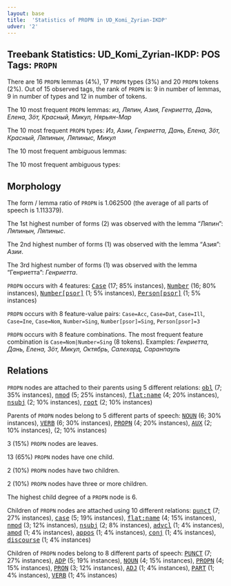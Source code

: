 ```yaml
---
layout: base
title:  'Statistics of PROPN in UD_Komi_Zyrian-IKDP'
udver: '2'
---
```


## Treebank Statistics: UD_Komi_Zyrian-IKDP: POS Tags: `PROPN`

There are 16 `PROPN` lemmas (4%), 17 `PROPN` types (3%) and 20 `PROPN` tokens (2%).
Out of 15 observed tags, the rank of `PROPN` is: 9 in number of lemmas, 9 in number of types and 12 in number of tokens.

The 10 most frequent `PROPN` lemmas: <em>из, Ляпин, Азия, Генриетта, Дань, Елена, Зӧт, Красный, Микул, Нярьян-Мар</em>

The 10 most frequent `PROPN` types:  <em>Из, Азии, Генриетта, Дань, Елена, Зӧт, Красный, Ляпинын, Ляпиныс, Микул</em>

The 10 most frequent ambiguous lemmas: 

The 10 most frequent ambiguous types:  



## Morphology

The form / lemma ratio of `PROPN` is 1.062500 (the average of all parts of speech is 1.113379).

The 1st highest number of forms (2) was observed with the lemma “Ляпин”: <em>Ляпинын, Ляпиныс</em>.

The 2nd highest number of forms (1) was observed with the lemma “Азия”: <em>Азии</em>.

The 3rd highest number of forms (1) was observed with the lemma “Генриетта”: <em>Генриетта</em>.

`PROPN` occurs with 4 features: <tt><a href="kpv_ikdp-feat-Case.html">Case</a></tt> (17; 85% instances), <tt><a href="kpv_ikdp-feat-Number.html">Number</a></tt> (16; 80% instances), <tt><a href="kpv_ikdp-feat-Number-psor.html">Number[psor]</a></tt> (1; 5% instances), <tt><a href="kpv_ikdp-feat-Person-psor.html">Person[psor]</a></tt> (1; 5% instances)

`PROPN` occurs with 8 feature-value pairs: `Case=Acc`, `Case=Dat`, `Case=Ill`, `Case=Ine`, `Case=Nom`, `Number=Sing`, `Number[psor]=Sing`, `Person[psor]=3`

`PROPN` occurs with 8 feature combinations.
The most frequent feature combination is `Case=Nom|Number=Sing` (8 tokens).
Examples: <em>Генриетта, Дань, Елена, Зӧт, Микул, Октябрь, Салехард, Саранпауль</em>


## Relations

`PROPN` nodes are attached to their parents using 5 different relations: <tt><a href="kpv_ikdp-dep-obl.html">obl</a></tt> (7; 35% instances), <tt><a href="kpv_ikdp-dep-nmod.html">nmod</a></tt> (5; 25% instances), <tt><a href="kpv_ikdp-dep-flat-name.html">flat:name</a></tt> (4; 20% instances), <tt><a href="kpv_ikdp-dep-nsubj.html">nsubj</a></tt> (2; 10% instances), <tt><a href="kpv_ikdp-dep-root.html">root</a></tt> (2; 10% instances)

Parents of `PROPN` nodes belong to 5 different parts of speech: <tt><a href="kpv_ikdp-pos-NOUN.html">NOUN</a></tt> (6; 30% instances), <tt><a href="kpv_ikdp-pos-VERB.html">VERB</a></tt> (6; 30% instances), <tt><a href="kpv_ikdp-pos-PROPN.html">PROPN</a></tt> (4; 20% instances), <tt><a href="kpv_ikdp-pos-AUX.html">AUX</a></tt> (2; 10% instances),  (2; 10% instances)

3 (15%) `PROPN` nodes are leaves.

13 (65%) `PROPN` nodes have one child.

2 (10%) `PROPN` nodes have two children.

2 (10%) `PROPN` nodes have three or more children.

The highest child degree of a `PROPN` node is 6.

Children of `PROPN` nodes are attached using 10 different relations: <tt><a href="kpv_ikdp-dep-punct.html">punct</a></tt> (7; 27% instances), <tt><a href="kpv_ikdp-dep-case.html">case</a></tt> (5; 19% instances), <tt><a href="kpv_ikdp-dep-flat-name.html">flat:name</a></tt> (4; 15% instances), <tt><a href="kpv_ikdp-dep-nmod.html">nmod</a></tt> (3; 12% instances), <tt><a href="kpv_ikdp-dep-nsubj.html">nsubj</a></tt> (2; 8% instances), <tt><a href="kpv_ikdp-dep-advcl.html">advcl</a></tt> (1; 4% instances), <tt><a href="kpv_ikdp-dep-amod.html">amod</a></tt> (1; 4% instances), <tt><a href="kpv_ikdp-dep-appos.html">appos</a></tt> (1; 4% instances), <tt><a href="kpv_ikdp-dep-conj.html">conj</a></tt> (1; 4% instances), <tt><a href="kpv_ikdp-dep-discourse.html">discourse</a></tt> (1; 4% instances)

Children of `PROPN` nodes belong to 8 different parts of speech: <tt><a href="kpv_ikdp-pos-PUNCT.html">PUNCT</a></tt> (7; 27% instances), <tt><a href="kpv_ikdp-pos-ADP.html">ADP</a></tt> (5; 19% instances), <tt><a href="kpv_ikdp-pos-NOUN.html">NOUN</a></tt> (4; 15% instances), <tt><a href="kpv_ikdp-pos-PROPN.html">PROPN</a></tt> (4; 15% instances), <tt><a href="kpv_ikdp-pos-PRON.html">PRON</a></tt> (3; 12% instances), <tt><a href="kpv_ikdp-pos-ADJ.html">ADJ</a></tt> (1; 4% instances), <tt><a href="kpv_ikdp-pos-PART.html">PART</a></tt> (1; 4% instances), <tt><a href="kpv_ikdp-pos-VERB.html">VERB</a></tt> (1; 4% instances)

